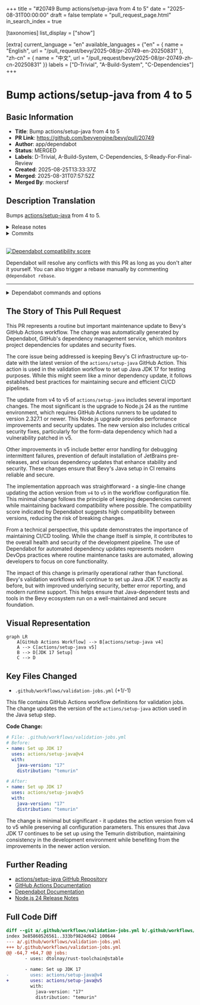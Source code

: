 +++
title = "#20749 Bump actions/setup-java from 4 to 5"
date = "2025-08-31T00:00:00"
draft = false
template = "pull_request_page.html"
in_search_index = true

[taxonomies]
list_display = ["show"]

[extra]
current_language = "en"
available_languages = {"en" = { name = "English", url = "/pull_request/bevy/2025-08/pr-20749-en-20250831" }, "zh-cn" = { name = "中文", url = "/pull_request/bevy/2025-08/pr-20749-zh-cn-20250831" }}
labels = ["D-Trivial", "A-Build-System", "C-Dependencies"]
+++

# Bump actions/setup-java from 4 to 5

## Basic Information
- **Title**: Bump actions/setup-java from 4 to 5
- **PR Link**: https://github.com/bevyengine/bevy/pull/20749
- **Author**: app/dependabot
- **Status**: MERGED
- **Labels**: D-Trivial, A-Build-System, C-Dependencies, S-Ready-For-Final-Review
- **Created**: 2025-08-25T13:33:37Z
- **Merged**: 2025-08-31T07:57:52Z
- **Merged By**: mockersf

## Description Translation
Bumps [actions/setup-java](https://github.com/actions/setup-java) from 4 to 5.
<details>
<summary>Release notes</summary>
<p><em>Sourced from <a href="https://github.com/actions/setup-java/releases">actions/setup-java's releases</a>.</em></p>
<blockquote>
<h2>v5.0.0</h2>
<h2>What's Changed</h2>
<h3>Breaking Changes</h3>
<ul>
<li>Upgrade to node 24 by <a href="https://github.com/salmanmkc"><code>@​salmanmkc</code></a> in <a href="https://redirect.github.com/actions/setup-java/pull/888">actions/setup-java#888</a></li>
</ul>
<p>Make sure your runner is updated to this version or newer to use this release. v2.327.1 <a href="https://github.com/actions/runner/releases/tag/v2.327.1">Release Notes</a></p>
<h3>Dependency Upgrades</h3>
<ul>
<li>Upgrade Publish Immutable Action by <a href="https://github.com/HarithaVattikuti"><code>@​HarithaVattikuti</code></a> in <a href="https://redirect.github.com/actions/setup-java/pull/798">actions/setup-java#798</a></li>
<li>Upgrade eslint-plugin-jest from 27.9.0 to 28.11.0 by <a href="https://github.com/dependabot"><code>@​dependabot</code></a>[bot] in <a href="https://redirect.github.com/actions/setup-java/pull/730">actions/setup-java#730</a></li>
<li>Upgrade undici from 5.28.5 to 5.29.0 by <a href="https://github.com/dependabot"><code>@​dependabot</code></a>[bot] in <a href="https://redirect.github.com/actions/setup-java/pull/833">actions/setup-java#833</a></li>
<li>Upgrade form-data to bring in fix for critical vulnerability by <a href="https://github.com/gowridurgad"><code>@​gowridurgad</code></a> in <a href="https://redirect.github.com/actions/setup-java/pull/887">actions/setup-java#887</a></li>
<li>Upgrade actions/checkout from 4 to 5 by <a href="https://github.com/dependabot"><code>@​dependabot</code></a>[bot] in <a href="https://redirect.github.com/actions/setup-java/pull/896">actions/setup-java#896</a></li>
</ul>
<h3>Bug Fixes</h3>
<ul>
<li>Prevent default installation of JetBrains pre-releases by <a href="https://github.com/priyagupta108"><code>@​priyagupta108</code></a> in <a href="https://redirect.github.com/actions/setup-java/pull/859">actions/setup-java#859</a></li>
<li>Improve Error Handling for Setup-Java Action to Help Debug Intermittent Failures by <a href="https://github.com/gowridurgad"><code>@​gowridurgad</code></a> in <a href="https://redirect.github.com/actions/setup-java/pull/848">actions/setup-java#848</a></li>
</ul>
<h2>New Contributors</h2>
<ul>
<li><a href="https://github.com/gowridurgad"><code>@​gowridurgad</code></a> made their first contribution in <a href="https://redirect.github.com/actions/setup-java/pull/848">actions/setup-java#848</a></li>
<li><a href="https://github.com/salmanmkc"><code>@​salmanmkc</code></a> made their first contribution in <a href="https://redirect.github.com/actions/setup-java/pull/888">actions/setup-java#888</a></li>
</ul>
<p><strong>Full Changelog</strong>: <a href="https://github.com/actions/setup-java/compare/v4...v5.0.0">https://github.com/actions/setup-java/compare/v4...v5.0.0</a></p>
<h2>v4.7.1</h2>
<h2>What's Changed</h2>
<h3>Documentation changes</h3>
<ul>
<li>Add Documentation to Recommend Using GraalVM JDK 17 Version to 17.0.12 to Align with GFTC License Terms by <a href="https://github.com/aparnajyothi-y"><code>@​aparnajyothi-y</code></a> in <a href="https://redirect.github.com/actions/setup-java/pull/704">actions/setup-java#704</a></li>
<li>Remove duplicated GraalVM section in documentation by <a href="https://github.com/Marcono1234"><code>@​Marcono1234</code></a> in <a href="https://redirect.github.com/actions/setup-java/pull/716">actions/setup-java#716</a></li>
</ul>
<h3>Dependency updates:</h3>
<ul>
<li>Upgrade <code>@​action/cache</code> from 4.0.0 to 4.0.2 by <a href="https://github.com/aparnajyothi-y"><code>@​aparnajyothi-y</code></a> in <a href="https://redirect.github.com/actions/setup-java/pull/766">actions/setup-java#766</a></li>
<li>Upgrade <code>@​actions/glob</code> from 0.4.0 to 0.5.0 by <a href="https://github.com/dependabot"><code>@​dependabot</code></a> in <a href="https://redirect.github.com/actions/setup-java/pull/744">actions/setup-java#744</a></li>
<li>Upgrade ts-jest from 29.1.2 to 29.2.5 by <a href="https://github.com/dependabot"><code>@​dependabot</code></a> in <a href="https://redirect.github.com/actions/setup-java/pull/743">actions/setup-java#743</a></li>
<li>Upgrade <code>@​action/cache</code> to 4.0.3 by <a href="https://github.com/aparnajyothi-y"><code>@​aparnajyothi-y</code></a> in <a href="https://redirect.github.com/actions/setup-java/pull/773">actions/setup-java#773</a></li>
</ul>
<p><strong>Full Changelog</strong>: <a href="https://github.com/actions/setup-java/compare/v4...v4.7.1">https://github.com/actions/setup-java/compare/v4...v4.7.1</a></p>
<h2>v4.7.0</h2>
<h2>What's Changed</h2>
<ul>
<li>Configure Dependabot settings by <a href="https://github.com/HarithaVattikuti"><code>@​HarithaVattikuti</code></a> in <a href="https://redirect.github.com/actions/setup-java/pull/722">actions/setup-java#722</a></li>
<li>README Update: Added a permissions section by <a href="https://github.com/benwells"><code>@​benwells</code></a> in <a href="https://redirect.github.com/actions/setup-java/pull/723">actions/setup-java#723</a></li>
<li>Upgrade <code>cache</code> from version 3.2.4 to 4.0.0 by <a href="https://github.com/aparnajyothi-y"><code>@​aparnajyothi-y</code></a> in <a href="https://redirect.github.com/actions/setup-java/pull/724">actions/setup-java#724</a></li>
<li>Upgrade <code>@actions/http-client</code> from 2.2.1 to 2.2.3 by <a href="https://github.com/dependabot"><code>@​dependabot</code></a> in <a href="https://redirect.github.com/actions/setup-java/pull/728">actions/setup-java#728</a></li>
<li>Upgrade <code>actions/publish-immutable-action</code> from 0.0.3 to 0.0.4 by <a href="https://github.com/dependabot"><code>@​dependabot</code></a> in <a href="https://redirect.github.com/actions/setup-java/pull/727">actions/setup-java#727</a></li>
<li>Upgrade <code>@types/jest</code> from 29.5.12 to 29.5.14 by <a href="https://github.com/dependabot"><code>@​dependabot</code></a> in <a href="https://redirect.github.com/actions/setup-java/pull/729">actions/setup-java#729</a></li>
</ul>
<!-- raw HTML omitted -->
</blockquote>
<p>... (truncated)</p>
</details>
<details>
<summary>Commits</summary>
<ul>
<li><a href="https://github.com/actions/setup-java/commit/dded0888837ed1f317902acf8a20df0ad188d165"><code>dded088</code></a> Bump actions/checkout from 4 to 5 (<a href="https://redirect.github.com/actions/setup-java/issues/896">#896</a>)</li>
<li><a href="https://github.com/actions/setup-java/commit/0913e9a06eb8b69c62db76aa61f580c2b3a5b4e0"><code>0913e9a</code></a> Upgrade to node 24 (<a href="https://redirect.github.com/actions/setup-java/issues/888">#888</a>)</li>
<li><a href="https://github.com/actions/setup-java/commit/e9343db97e09d87a3c50e544105d99fe912c204b"><code>e9343db</code></a> Bumps form-data (<a href="https://redirect.github.com/actions/setup-java/issues/887">#887</a>)</li>
<li><a href="https://github.com/actions/setup-java/commit/ae2b61dbc685e60e4427b2e8ed4f0135c6ea8597"><code>ae2b61d</code></a> Bump undici from 5.28.5 to 5.29.0 (<a href="https://redirect.github.com/actions/setup-java/issues/833">#833</a>)</li>
<li><a href="https://github.com/actions/setup-java/commit/c190c18febcf6c040d80b10ea201a05a2c320263"><code>c190c18</code></a> Bump eslint-plugin-jest from 27.9.0 to 29.0.1 (<a href="https://redirect.github.com/actions/setup-java/issues/730">#730</a>)</li>
<li><a href="https://github.com/actions/setup-java/commit/67aec007b3fcabe15ca665bfccc1e255dd52e30d"><code>67aec00</code></a> Fix: prevent default installation of JetBrains pre-releases (<a href="https://redirect.github.com/actions/setup-java/issues/859">#859</a>)</li>
<li><a href="https://github.com/actions/setup-java/commit/ebb356cc4e59bcf94f518203228485f5d40e4b58"><code>ebb356c</code></a> Improve Error Handling for Setup-Java Action to Help Debug Intermittent Failu...</li>
<li><a href="https://github.com/actions/setup-java/commit/f4f1212c880fdec8162ea9a6493f4495191887b4"><code>f4f1212</code></a> Update publish-immutable-actions.yml (<a href="https://redirect.github.com/actions/setup-java/issues/798">#798</a>)</li>
<li>See full diff in <a href="https://github.com/actions/setup-java/compare/v4...v5">compare view</a></li>
</ul>
</details>
<br />


[![Dependabot compatibility score](https://dependabot-badges.githubapp.com/badges/compatibility_score?dependency-name=actions/setup-java&package-manager=github_actions&previous-version=4&new-version=5)](https://docs.github.com/en/github/managing-security-vulnerabilities/about-dependabot-security-updates#about-compatibility-scores)

Dependabot will resolve any conflicts with this PR as long as you don't alter it yourself. You can also trigger a rebase manually by commenting `@dependabot rebase`.

[//]: # (dependabot-automerge-start)
[//]: # (dependabot-automerge-end)

---

<details>
<summary>Dependabot commands and options</summary>
<br />

You can trigger Dependabot actions by commenting on this PR:
- `@dependabot rebase` will rebase this PR
- `@dependabot recreate` will recreate this PR, overwriting any edits that have been made to it
- `@dependabot merge` will merge this PR after your CI passes on it
- `@dependabot squash and merge` will squash and merge this PR after your CI passes on it
- `@dependabot cancel merge` will cancel a previously requested merge and block automerging
- `@dependabot reopen` will reopen this PR if it is closed
- `@dependabot close` will close this PR and stop Dependabot recreating it. You can achieve the same result by closing it manually
- `@dependabot show <dependency name> ignore conditions` will show all of the ignore conditions of the specified dependency
- `@dependabot ignore this major version` will close this PR and stop Dependabot creating any more for this major version (unless you reopen the PR or upgrade to it yourself)
- `@dependabot ignore this minor version` will close this PR and stop Dependabot creating any more for this minor version (unless you reopen the PR or upgrade to it yourself)
- `@dependabot ignore this dependency` will close this PR and stop Dependabot creating any more for this dependency (unless you reopen the PR or upgrade to it yourself)


</details>

## The Story of This Pull Request

This PR represents a routine but important maintenance update to Bevy's GitHub Actions workflow. The change was automatically generated by Dependabot, GitHub's dependency management service, which monitors project dependencies for updates and security fixes.

The core issue being addressed is keeping Bevy's CI infrastructure up-to-date with the latest version of the `actions/setup-java` GitHub Action. This action is used in the validation workflow to set up Java JDK 17 for testing purposes. While this might seem like a minor dependency update, it follows established best practices for maintaining secure and efficient CI/CD pipelines.

The update from v4 to v5 of `actions/setup-java` includes several important changes. The most significant is the upgrade to Node.js 24 as the runtime environment, which requires GitHub Actions runners to be updated to version 2.327.1 or newer. This Node.js upgrade provides performance improvements and security updates. The new version also includes critical security fixes, particularly for the form-data dependency which had a vulnerability patched in v5.

Other improvements in v5 include better error handling for debugging intermittent failures, prevention of default installation of JetBrains pre-releases, and various dependency updates that enhance stability and security. These changes ensure that Bevy's Java setup in CI remains reliable and secure.

The implementation approach was straightforward - a single-line change updating the action version from `v4` to `v5` in the workflow configuration file. This minimal change follows the principle of keeping dependencies current while maintaining backward compatibility where possible. The compatibility score indicated by Dependabot suggests high compatibility between versions, reducing the risk of breaking changes.

From a technical perspective, this update demonstrates the importance of maintaining CI/CD tooling. While the change itself is simple, it contributes to the overall health and security of the development pipeline. The use of Dependabot for automated dependency updates represents modern DevOps practices where routine maintenance tasks are automated, allowing developers to focus on core functionality.

The impact of this change is primarily operational rather than functional. Bevy's validation workflows will continue to set up Java JDK 17 exactly as before, but with improved underlying security, better error reporting, and modern runtime support. This helps ensure that Java-dependent tests and tools in the Bevy ecosystem run on a well-maintained and secure foundation.

## Visual Representation

```mermaid
graph LR
    A[GitHub Actions Workflow] --> B[actions/setup-java v4]
    A --> C[actions/setup-java v5]
    B --> D[JDK 17 Setup]
    C --> D
```

## Key Files Changed

- `.github/workflows/validation-jobs.yml` (+1/-1)

This file contains GitHub Actions workflow definitions for validation jobs. The change updates the version of the `actions/setup-java` action used in the Java setup step.

**Code Change:**
```yaml
# File: .github/workflows/validation-jobs.yml
# Before:
- name: Set up JDK 17
  uses: actions/setup-java@v4
  with:
    java-version: "17"
    distribution: "temurin"

# After:
- name: Set up JDK 17
  uses: actions/setup-java@v5
  with:
    java-version: "17"
    distribution: "temurin"
```

The change is minimal but significant - it updates the action version from v4 to v5 while preserving all configuration parameters. This ensures that Java JDK 17 continues to be set up using the Temurin distribution, maintaining consistency in the development environment while benefiting from the improvements in the newer action version.

## Further Reading

- [actions/setup-java GitHub Repository](https://github.com/actions/setup-java)
- [GitHub Actions Documentation](https://docs.github.com/en/actions)
- [Dependabot Documentation](https://docs.github.com/en/code-security/dependabot)
- [Node.js 24 Release Notes](https://nodejs.org/en/blog/release/v24.0.0)

## Full Code Diff
```diff
diff --git a/.github/workflows/validation-jobs.yml b/.github/workflows/validation-jobs.yml
index 3e85860526561..333bf9824d642 100644
--- a/.github/workflows/validation-jobs.yml
+++ b/.github/workflows/validation-jobs.yml
@@ -64,7 +64,7 @@ jobs:
       - uses: dtolnay/rust-toolchain@stable
 
       - name: Set up JDK 17
-        uses: actions/setup-java@v4
+        uses: actions/setup-java@v5
         with:
           java-version: "17"
           distribution: "temurin"
```